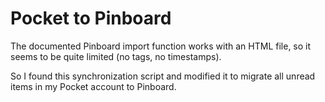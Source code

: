 # Pocket to Pinboard

The documented Pinboard import function works with an HTML file, so it seems to be quite limited (no tags, no timestamps).

So I found this synchronization script and modified it to migrate all unread items in my Pocket account to Pinboard.
